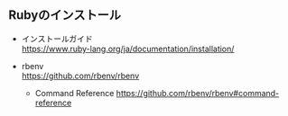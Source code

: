 ## Rubyのインストール

- インストールガイド  
  https://www.ruby-lang.org/ja/documentation/installation/

- rbenv  
  https://github.com/rbenv/rbenv
  - Command Reference
    https://github.com/rbenv/rbenv#command-reference